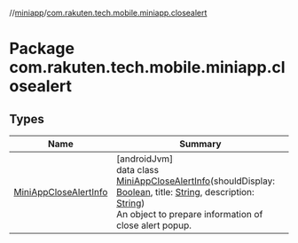 //[miniapp](../../index.md)/[com.rakuten.tech.mobile.miniapp.closealert](index.md)

# Package com.rakuten.tech.mobile.miniapp.closealert

## Types

| Name | Summary |
|---|---|
| [MiniAppCloseAlertInfo](-mini-app-close-alert-info/index.md) | [androidJvm]<br>data class [MiniAppCloseAlertInfo](-mini-app-close-alert-info/index.md)(shouldDisplay: [Boolean](https://kotlinlang.org/api/latest/jvm/stdlib/kotlin/-boolean/index.html), title: [String](https://kotlinlang.org/api/latest/jvm/stdlib/kotlin/-string/index.html), description: [String](https://kotlinlang.org/api/latest/jvm/stdlib/kotlin/-string/index.html))<br>An object to prepare information of close alert popup. |

